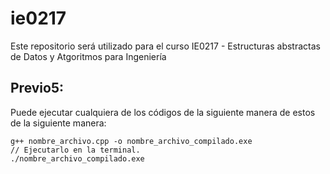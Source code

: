 # ie0217
Este repositorio será utilizado para el curso IE0217 - Estructuras abstractas de Datos y Atgoritmos para Ingeniería

## Previo5:

Puede ejecutar cualquiera de los códigos de la siguiente manera de estos
de la siguiente manera:
```
g++ nombre_archivo.cpp -o nombre_archivo_compilado.exe
// Ejecutarlo en la terminal.
./nombre_archivo_compilado.exe
```